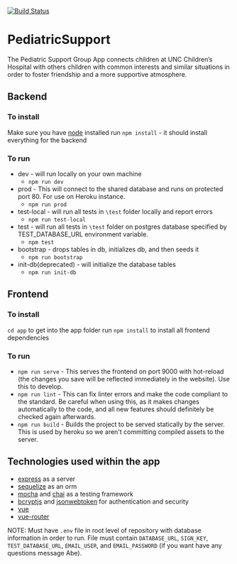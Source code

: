 [![Build Status](https://semaphoreci.com/api/v1/abrahampost/pediatricsupport/branches/master/badge.svg)](https://semaphoreci.com/abrahampost/pediatricsupport)

# PediatricSupport
The Pediatric Support Group App connects children at UNC Children’s Hospital with others children with common interests and similar situations in order to foster friendship and a more supportive atmosphere.

## Backend
### To install
Make sure you have [node](https://nodejs.org/en/download/) installed
run `npm install` - it should install everything for the backend

### To run
* dev - will run locally on your own machine
  * `npm run dev`
* prod - This will connect to the shared database and runs on protected port 80. For use on Heroku instance.
  * `npm run prod`
* test-local - will run all tests in `\test` folder locally and report errors
  * `npm run test-local`
* test - will run all tests in `\test` folder on postgres database specified by TEST_DATABASE_URL environment variable.
  * `npm test`
* bootstrap - drops tables in db, initializes db, and then seeds it
  * `npm run bootstrap`
* init-db(deprecated) - will initialize the database tables
  * `npm run init-db`

## Frontend
### To install
`cd app` to get into the app folder
run `npm install` to install all frontend dependencies

### To run
* `npm run serve` - This serves the frontend on port 9000 with hot-reload (the changes you save will be reflected immediately in the website). Use this to develop.
* `npm run lint` - This can fix linter errors and make the code compliant to the standard. Be careful when using this, as it makes changes automatically to the code, and all new features should definitely be checked again afterwards.
* `npm run build` - Builds the project to be served statically by the server. This is used by heroku so we aren't committing compiled assets to the server.

## Technologies used within the app
* [express](https://expressjs.com/en/api.html) as a server
* [sequelize](http://docs.sequelizejs.com/) as an orm
* [mocha](https://mochajs.org/) and [chai](https://www.chaijs.com/) as a testing framework
* [bcryptjs](https://www.npmjs.com/package/bcryptjs) and [jsonwebtoken](https://jwt.io/) for authentication and security
* [vue](https://vuejs.org)
* [vue-router](https://router.vuejs.org)

NOTE: Must have `.env` file in root level of repository with database information in order to run. File must contain `DATABASE_URL`, `SIGN_KEY`, `TEST_DATABASE_URL`, `EMAIL_USER`, and `EMAIL_PASSWORD` (if you want have any questions message Abe).
